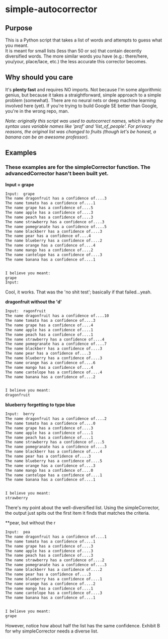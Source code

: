 # simple-autocorrector
## Purpose
This is a Python script that takes a list of words and attempts to guess what you meant.  
It is meant for small lists (less than 50 or so) that contain decently diversified words.  The more similar words you have (e.g.: there/here, you/your, place/lace, etc.) the less accurate this corrector becomes.

## Why should you care
It's **plenty fast** and requires NO imports.  Not because I'm some algorithmic genius, but because it takes a straightforward, simple approach to a simple problem (somewhat).  There are no neural nets or deep machine learning involved here (yet).  If you're trying to build Google SE better than Google, you're in the wrong repo, man.

*Note: originally this script was used to autocorrect names, which is why the syntax uses variable names like 'prof' and 'list_of_people'.  For privacy reasons, the original list was changed to fruits (though let's be honest, a banana can be an awesome professor).*



## Examples
### These examples are for the **simpleCorrector** function.  The **advancedCorrector** hasn't been built yet.

**Input = grape**
```cmd
Input:  grape
The name dragonfruit has a confidence of....3
The name tomato has a confidence of....1
The name grape has a confidence of....5
The name apple has a confidence of....3
The name peach has a confidence of....3
The name strawberry has a confidence of....3
The name pomegranate has a confidence of....5
The name blackberr has a confidence of....3
The name pear has a confidence of....4
The name blueberry has a confidence of....2
The name orange has a confidence of....4
The name mango has a confidence of....2
The name cantelope has a confidence of....3
The name banana has a confidence of....1


I believe you meant:
grape
Input:
```

Cool, it works.  That was the 'no shit test'; basically if that failed...yeah.


**dragonfruit without the 'd'**
```cmd
Input:  ragonfruit
The name dragonfruit has a confidence of....10
The name tomato has a confidence of....3
The name grape has a confidence of....4
The name apple has a confidence of....1
The name peach has a confidence of....1
The name strawberry has a confidence of....4
The name pomegranate has a confidence of....7
The name blackberr has a confidence of....3
The name pear has a confidence of....3
The name blueberry has a confidence of....3
The name orange has a confidence of....6
The name mango has a confidence of....4
The name cantelope has a confidence of....4
The name banana has a confidence of....2


I believe you meant:
dragonfruit
```

**blueberry forgetting to type blue**
```cmd
Input:  berry
The name dragonfruit has a confidence of....2
The name tomato has a confidence of....0
The name grape has a confidence of....3
The name apple has a confidence of....1
The name peach has a confidence of....1
The name strawberry has a confidence of....5
The name pomegranate has a confidence of....3
The name blackberr has a confidence of....4
The name pear has a confidence of....3
The name blueberry has a confidence of....5
The name orange has a confidence of....3
The name mango has a confidence of....0
The name cantelope has a confidence of....1
The name banana has a confidence of....1


I believe you meant:
strawberry
```

There's my point about the well-diversified list.  Using the simpleCorrector, the output just spits out the first item it finds that matches the criteria.


**pear, but without the r
```cmd
Input:  pea
The name dragonfruit has a confidence of....1
The name tomato has a confidence of....1
The name grape has a confidence of....3
The name apple has a confidence of....3
The name peach has a confidence of....3
The name strawberry has a confidence of....2
The name pomegranate has a confidence of....3
The name blackberr has a confidence of....2
The name pear has a confidence of....3
The name blueberry has a confidence of....1
The name orange has a confidence of....2
The name mango has a confidence of....1
The name cantelope has a confidence of....3
The name banana has a confidence of....1


I believe you meant:
grape
```

However, notice how about half the list has the same confidence.  Exhibit B for why simpleCorrector needs a diverse list.

